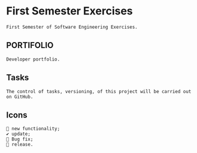 # First Semester Exercises
    First Semester of Software Engineering Exercises.


## PORTIFOLIO
    Developer portfolio.

## Tasks
    The control of tasks, versioning, of this project will be carried out on GitHub.

## Icons
    🎁 new functionality; 
    ✔️ update; 
    🐞 Bug fix; 
    🏁 release.
